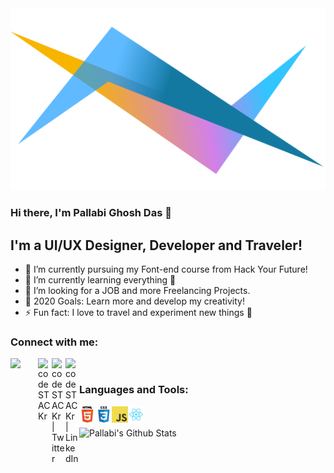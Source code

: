 <img src="https://raw.githubusercontent.com/Pallabi-ghosh/Pallabi-ghosh/master/2020.svg">

### Hi there, I'm Pallabi Ghosh Das 👋

## I'm a UI/UX Designer, Developer and Traveler!
- 🔭 I’m currently pursuing my Font-end course from Hack Your Future!
- 🌱 I’m currently learning everything 🤣
- 👯 I’m looking for a JOB and more Freelancing Projects.
- 🥅 2020 Goals: Learn more and develop my creativity!
- ⚡ Fun fact: I love to travel and experiment new things 🤣

### Connect with me:

[<img align="left" width="44px" src="https://postimg.cc/18YHGN54"/>][mywebsite]
[<img align="left" alt="codeSTACKr " width="22px" src="https://cdn.jsdelivr.net/npm/simple-icons@v3/icons/dribbble.svg"/>][dribbblesite]
[<img align="left" alt="codeSTACKr | Twitter" width="22px" src="https://cdn.jsdelivr.net/npm/simple-icons@v3/icons/twitter.svg" />][twitter]
[<img align="left" alt="codeSTACKr | LinkedIn" width="22px" src="https://cdn.jsdelivr.net/npm/simple-icons@v3/icons/linkedin.svg" />][linkedin]


<br />

### Languages and Tools:

<img align="left" alt="HTML5" width="26px" src="https://raw.githubusercontent.com/github/explore/80688e429a7d4ef2fca1e82350fe8e3517d3494d/topics/html/html.png" />
<img align="left" alt="CSS3" width="26px" src="https://raw.githubusercontent.com/github/explore/80688e429a7d4ef2fca1e82350fe8e3517d3494d/topics/css/css.png" />
<img align="left" alt="JavaScript" width="26px" src="https://raw.githubusercontent.com/github/explore/80688e429a7d4ef2fca1e82350fe8e3517d3494d/topics/javascript/javascript.png" />
<img align="left" alt="React" width="26px" src="https://raw.githubusercontent.com/github/explore/80688e429a7d4ef2fca1e82350fe8e3517d3494d/topics/react/react.png" />

<br />
<br />


<img align="left" alt="Pallabi's Github Stats" src="https://github-readme-stats.vercel.app/api?username=Pallabi-ghosh&show_icons=true&hide_border=true%22" />

[mywebsite]: http://www.pallabighoshdas.info/
[dribbblesite]: https://dribbble.com/Pallabi_Ghosh_Das
[twitter]: https://twitter.com/PallabiGhoshDas
[linkedin]: https://www.linkedin.com/in/contactpallabi/
